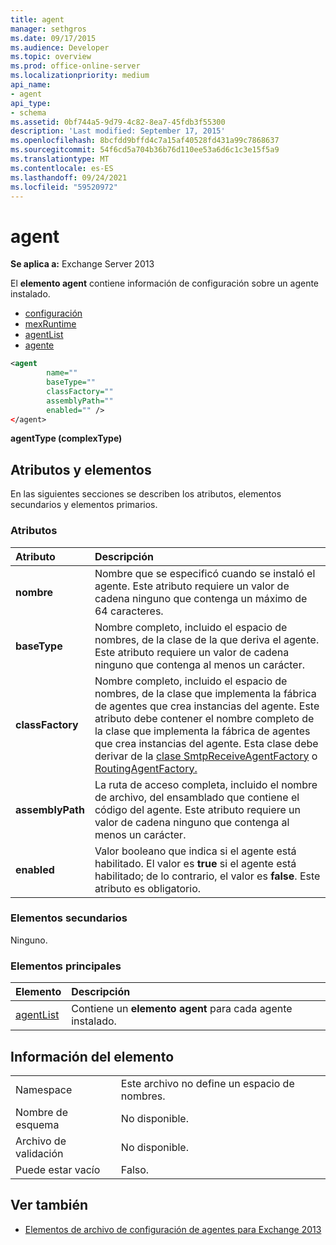 ```yaml
---
title: agent
manager: sethgros
ms.date: 09/17/2015
ms.audience: Developer
ms.topic: overview
ms.prod: office-online-server
ms.localizationpriority: medium
api_name:
- agent
api_type:
- schema
ms.assetid: 0bf744a5-9d79-4c82-8ea7-45fdb3f55300
description: 'Last modified: September 17, 2015'
ms.openlocfilehash: 8bcfdd9bffd4c7a15af40528fd431a99c7868637
ms.sourcegitcommit: 54f6cd5a704b36b76d110ee53a6d6c1c3e15f5a9
ms.translationtype: MT
ms.contentlocale: es-ES
ms.lasthandoff: 09/24/2021
ms.locfileid: "59520972"
---
```

# <a name="agent"></a>agent
  
**Se aplica a:** Exchange Server 2013
  
El **elemento agent** contiene información de configuración sobre un agente instalado. 
  
- [configuración](configuration.md) 
- [mexRuntime](mexruntime.md)
- [agentList](agentlist.md)
- [agente](agent.md)
  
```XML
<agent
        name=""
        baseType=""
        classFactory=""
        assemblyPath=""
        enabled="" />
</agent>
```

**agentType (complexType)**

## <a name="attributes-and-elements"></a>Atributos y elementos

En las siguientes secciones se describen los atributos, elementos secundarios y elementos primarios.
  
### <a name="attributes"></a>Atributos

|**Atributo**|**Descripción**|
|:-----|:-----|
|**nombre** <br/> |Nombre que se especificó cuando se instaló el agente. Este atributo requiere un valor de cadena ninguno que contenga un máximo de 64 caracteres.  <br/> |
|**baseType** <br/> |Nombre completo, incluido el espacio de nombres, de la clase de la que deriva el agente. Este atributo requiere un valor de cadena ninguno que contenga al menos un carácter.  <br/> |
|**classFactory** <br/> |Nombre completo, incluido el espacio de nombres, de la clase que implementa la fábrica de agentes que crea instancias del agente. Este atributo debe contener el nombre completo de la clase que implementa la fábrica de agentes que crea instancias del agente. Esta clase debe derivar de la [clase SmtpReceiveAgentFactory](https://msdn.microsoft.com/library/Microsoft.Exchange.Data.Transport.Smtp.SmtpReceiveAgentFactory.aspx) o [RoutingAgentFactory.](https://msdn.microsoft.com/library/Microsoft.Exchange.Data.Transport.Routing.RoutingAgentFactory.aspx)  <br/> |
|**assemblyPath** <br/> |La ruta de acceso completa, incluido el nombre de archivo, del ensamblado que contiene el código del agente. Este atributo requiere un valor de cadena ninguno que contenga al menos un carácter.  <br/> |
|**enabled** <br/> |Valor booleano que indica si el agente está habilitado. El valor es **true** si el agente está habilitado; de lo contrario, el valor es **false**. Este atributo es obligatorio.  <br/> |
   
### <a name="child-elements"></a>Elementos secundarios

Ninguno.
  
### <a name="parent-elements"></a>Elementos principales

|**Elemento**|**Descripción**|
|:-----|:-----|
|[agentList](agentlist.md) <br/> |Contiene un **elemento agent** para cada agente instalado.  <br/> |
   
## <a name="element-information"></a>Información del elemento

|||
|:-----|:-----|
|Namespace  <br/> |Este archivo no define un espacio de nombres.  <br/> |
|Nombre de esquema  <br/> |No disponible.  <br/> |
|Archivo de validación  <br/> |No disponible.  <br/> |
|Puede estar vacío  <br/> |Falso.  <br/> |
   
## <a name="see-also"></a>Ver también

- [Elementos de archivo de configuración de agentes para Exchange 2013](agents-configuration-file-elements-for-exchange-2013.md)

